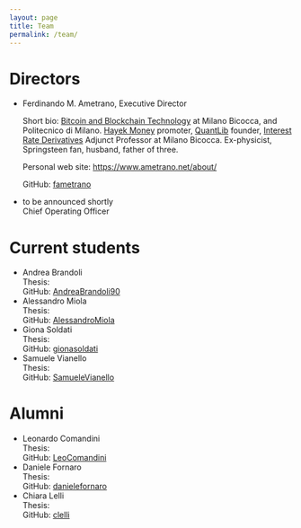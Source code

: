 ```yaml
---
layout: page
title: Team
permalink: /team/
---
```


# Directors

* Ferdinando M. Ametrano, Executive Director

    Short bio: [Bitcoin and Blockchain Technology](https://www.ametrano.net/bbt/) at
               Milano Bicocca, and Politecnico di Milano.
               [Hayek Money](https://ssrn.com/abstract=2425270) promoter,
               [QuantLib](https://www.quantlib.org) founder,
               [Interest Rate Derivatives](https://www.ametrano.net/ird/)
               Adjunct Professor at Milano Bicocca.
               Ex-physicist, Springsteen fan, husband, father of three.

    Personal web site: <https://www.ametrano.net/about/>

    GitHub: [fametrano](https://github.com/fametrano)

* to be announced shortly  
  Chief Operating Officer

# Current students

* Andrea Brandoli  
  Thesis:  
  GitHub: [AndreaBrandoli90](https://github.com/AndreaBrandoli90)
* Alessandro Miola  
  Thesis:  
  GitHub: [AlessandroMiola](https://github.com/AlessandroMiola)
* Giona Soldati  
  Thesis:  
  GitHub: [gionasoldati](https://github.com/gionasoldati)
* Samuele Vianello  
  Thesis:  
  GitHub: [SamueleVianello](https://github.com/SamueleVianello)

# Alumni

* Leonardo Comandini  
  Thesis:  
  GitHub: [LeoComandini](https://github.com/LeoComandini)
* Daniele Fornaro  
  Thesis:  
  GitHub: [danielefornaro](https://github.com/danielefornaro)
* Chiara Lelli  
  Thesis:  
  GitHub: [clelli](https://github.com/clelli)
